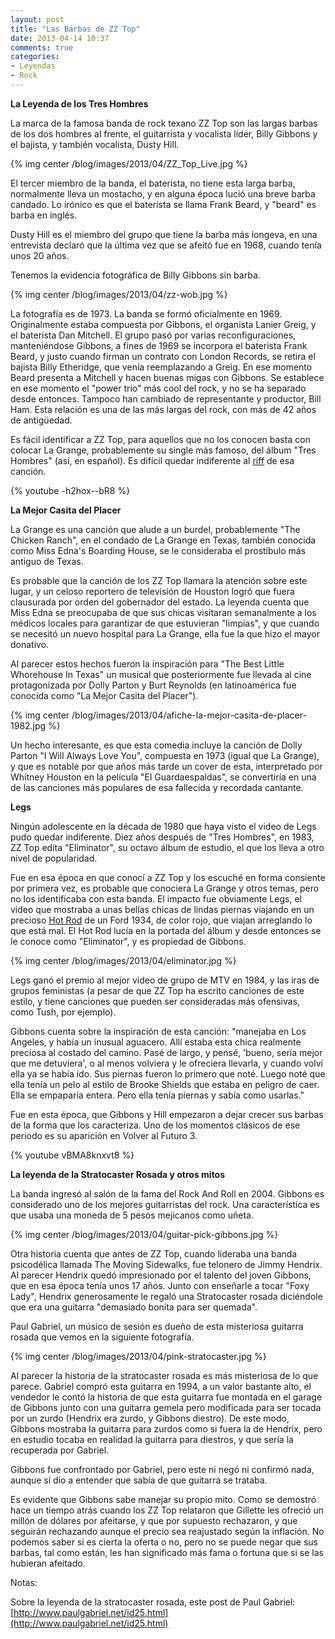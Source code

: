 ```yaml
---
layout: post
title: "Las Barbas de ZZ Top"
date: 2013-04-14 10:37
comments: true
categories: 
- Leyendas
- Rock
---
```

**La Leyenda de los Tres Hombres**

La marca de la famosa banda de rock texano ZZ Top son las largas barbas de los dos hombres al frente, el guitarrista y vocalista líder, Billy Gibbons y el bajista, y también vocalista, Dusty Hill.

{% img center /blog/images/2013/04/ZZ_Top_Live.jpg %}

El tercer miembro de la banda, el baterista, no tiene esta larga barba, normalmente lleva un mostacho, y en alguna época lució una breve barba candado. Lo irónico es que el baterista se llama  Frank Beard, y "beard" es barba en inglés.

<!-- more -->

Dusty Hill es el miembro del grupo que tiene la barba más longeva, en una entrevista declaró que la última vez que se afeitó fue en 1968, cuando tenía unos 20 años.

Tenemos la evidencia fotográfica de Billy Gibbons sin barba.

{% img center /blog/images/2013/04/zz-wob.jpg %}

La fotografía es de 1973. La banda se formó oficialmente en 1969. Originalmente estaba compuesta por Gibbons, el organista Lanier Greig, y el baterista Dan Mitchell. El grupo pasó por varias reconfiguraciones, manteniéndose Gibbons, a fines de 1969 se incorpora el baterista Frank Beard, y justo cuando firman un contrato con London Records, se retira el bajista Billy Etheridge, que venía reemplazando a Greig. En ese momento Beard presenta a Mitchell y hacen buenas migas con Gibbons. Se establece en ese momento el "power trio" más cool del rock, y no se ha separado desde entonces. Tampoco han cambiado de representante y productor, Bill Ham. Esta relación es una de las más largas del rock, con más de 42 años de antigüedad.

Es fácil identificar a ZZ Top, para aquellos que no los conocen basta con colocar La Grange, probablemente su single más famoso,  del álbum "Tres Hombres" (así, en español). Es difícil quedar indiferente al [riff](http://es.wikipedia.org/wiki/Riff) de esa canción. 

{% youtube -h2hox--bR8 %}

**La Mejor Casita del Placer**

La Grange es una canción que alude a un burdel, probablemente "The Chicken Ranch", en el condado de La Grange en Texas, también conocida como Miss Edna's Boarding House, se le consideraba el prostíbulo más antiguo de Texas. 

Es probable que la canción de los ZZ Top llamara la atención sobre este lugar, y un celoso reportero de televisión de Houston logró que fuera clausurada por orden del gobernador del estado. La leyenda cuenta que Miss Edna se preocupaba de que sus chicas visitaran semanalmente a los médicos locales para garantizar de que estuvieran "limpias", y que cuando se necesitó un nuevo hospital para La Grange, ella fue la que hizo el mayor donativo.
 
Al parecer estos hechos fueron la inspiración para  "The Best Little Whorehouse In Texas" un musical que posteriormente fue llevada al cine protagonizada por Dolly Parton y Burt Reynolds (en latinoamérica fue conocida como "La Mejor Casita del Placer").

{% img center /blog/images/2013/04/afiche-la-mejor-casita-de-placer-1982.jpg %}

Un hecho interesante, es que esta comedia incluye la canción de Dolly Parton "I Will Always Love You", compuesta en 1973 (igual que La Grange), y que es notable por que años más tarde un cover de esta, interpretado por Whitney Houston en la película "El Guardaespaldas", se convertiría en una de las canciones más populares de esa fallecida y recordada cantante.

**Legs**

Ningún adolescente en la década de 1980 que haya visto el video de Legs pudo quedar indiferente. Diez años después de "Tres Hombres", en 1983, ZZ Top edita "Eliminator", su octavo álbum de estudio,  el que los lleva a otro nivel de popularidad. 

Fue en esa época en que conocí a ZZ Top y los escuché en forma consiente por primera vez, es probable que conociera La Grange y otros temas, pero no los identificaba con esta banda. El impacto fue obviamente Legs, el video que mostraba a unas bellas chicas de lindas piernas viajando en un precioso [Hot Rod](http://www.lnds.net/blog/2006/11/hot-rods.html) de un Ford 1934, de color rojo, que viajan arreglando lo que está mal. El Hot Rod lucía en la portada del álbum y desde entonces se le conoce como "Eliminator", y es propiedad de Gibbons.

{% img center /blog/images/2013/04/eliminator.jpg %}

Legs ganó el premio al mejor video de grupo de MTV en 1984, y las iras de grupos feministas (a pesar de que ZZ Top ha escrito canciones de este estilo, y tiene canciones que pueden ser consideradas más ofensivas, como Tush, por ejemplo). 

Gibbons cuenta sobre la inspiración de esta canción: "manejaba en Los Angeles, y había un inusual aguacero. Allí estaba esta chica realmente preciosa al costado del camino. Pasé de largo, y pensé, 'bueno, sería mejor que me detuviera', o al menos volviera y le ofreciera llevarla, y cuando volví ella ya se había ido. Sus piernas fueron lo primero que noté. Luego noté que ella tenía un pelo al estilo de Brooke Shields que estaba en peligro de caer. Ella se empaparía entera. Pero ella tenía piernas y sabía como usarlas."

Fue en esta época, que Gibbons y Hill empezaron a dejar crecer sus barbas de la forma que los caracteriza. Uno de los momentos clásicos de ese periodo es su aparición en Volver al Futuro 3.

{% youtube vBMA8knxvt8 %}

**La leyenda de la Stratocaster Rosada y otros mitos**

La banda ingresó al salón de la fama del Rock And Roll en 2004.
Gibbons es considerado uno de los mejores guitarristas del rock.  Una característica es que usaba una moneda de 5 pesos mejicanos como uñeta.

{% img center /blog/images/2013/04/guitar-pick-gibbons.jpg %}

Otra historia cuenta que antes de ZZ Top, cuando lideraba una banda psicodélica llamada The Moving Sidewalks, fue telonero de Jimmy Hendrix. Al parecer Hendrix quedó impresionado por el talento del joven Gibbons, que en esa época tenía unos 17 años. Junto con enseñarle a tocar "Foxy Lady", Hendrix generosamente le regaló una Stratocaster rosada diciéndole que era una guitarra "demasiado bonita para ser quemada".

Paul Gabriel, un músico de sesión es dueño de esta misteriosa guitarra rosada que vemos en la siguiente fotografía.

{% img center /blog/images/2013/04/pink-stratocaster.jpg %}

Al parecer la historia de la stratocaster rosada es más misteriosa de lo que parece. Gabriel compró esta guitarra en 1994, a un valor bastante alto, el vendedor le contó la historia de que esta guitarra fue montada en el garage de Gibbons junto con una guitarra gemela pero modificada para ser tocada por un zurdo (Hendrix era zurdo, y Gibbons diestro). De este modo, Gibbons mostraba la guitarra para zurdos como si fuera la de Hendrix, pero en estudio tocaba en realidad la guitarra para diestros, y que sería la recuperada por Gabriel. 

Gibbons fue confrontado por Gabriel, pero este ni negó ni confirmó nada, aunque sí dio a entender que sabía de que guitarra se trataba.

Es evidente que Gibbons sabe manejar su propio mito. Como se demostró hace un tiempo atrás cuando los ZZ Top relataron que Gillette les ofreció un millón de dólares por afeitarse, y que por supuesto rechazaron, y que seguirán rechazando aunque el precio sea reajustado según la inflación. No podemos saber si es cierta la oferta o no, pero no se puede negar que sus barbas, tal como están, les han significado más fama o fortuna que si se las hubieran afeitado.

Notas:

Sobre la leyenda de la stratocaster rosada, este post de Paul Gabriel: [http://www.paulgabriel.net/id25.html](http://www.paulgabriel.net/id25.html)
